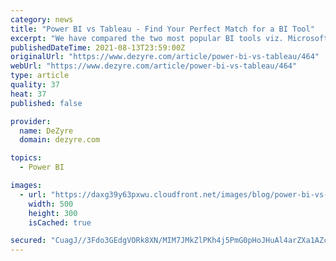 ```yaml
---
category: news
title: "Power BI vs Tableau - Find Your Perfect Match for a BI Tool"
excerpt: "We have compared the two most popular BI tools viz. Microsoft Power BI and Tableau. Tableau vs Power BI comparison will allow you to select the right tool as per your business requirements. But let’s put first things first and understand what Power BI ..."
publishedDateTime: 2021-08-13T23:59:00Z
originalUrl: "https://www.dezyre.com/article/power-bi-vs-tableau/464"
webUrl: "https://www.dezyre.com/article/power-bi-vs-tableau/464"
type: article
quality: 37
heat: 37
published: false

provider:
  name: DeZyre
  domain: dezyre.com

topics:
  - Power BI

images:
  - url: "https://daxg39y63pxwu.cloudfront.net/images/blog/power-bi-vs-tableau/image_27829516921628771807150.png"
    width: 500
    height: 300
    isCached: true

secured: "CuagJ//3Fdo3GEdgVORk8XN/MIM7JMkZlPKh4j5PmG0pHoJHuAl4arZXa1AZcmnhj+3rFaanIJx2Jh9WGMX1IhEiSetc2WmVxbqPeUy1JB3LuflntT/2dl6ftmDbV8VBaksgX/5K/I9WyTxN+Bwc6FIP1X8O7A4ge8XnFj3HjWU0YtQUy6F9T0h1iQ1Yv/6JakdipZiXtvcr1UsynPmjZHYAEJ6qsWEucBCQqp5/nR7kjeWMwGxglTxmkvopgFm24QYPb/E+v82WfAIfF7acS9Ol9/NlkpeEgtUiXwVhSfvpp4LDlu6zrAK6K15D4DGhbziG6W0CFFApZJtHj5VlyXEtNfOR1ZcoyJKsO5kWTrE=;G/PVUwdyKBoitTChIdl6WA=="
---
```


